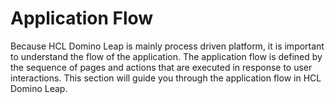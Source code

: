 # Application Flow

Because HCL Domino Leap is mainly process driven platform, it is important to understand the flow of the application.
The application flow is defined by the sequence of pages and actions that are executed in response to user interactions.
This section will guide you through the application flow in HCL Domino Leap.